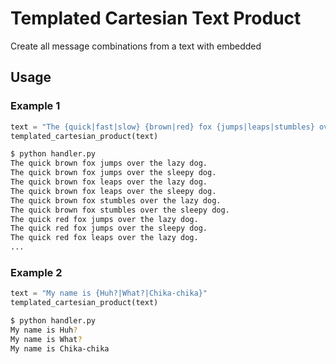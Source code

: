 # Templated Cartesian Text Product

Create all message combinations from a text with embedded 


## Usage

### Example 1

```python
text = "The {quick|fast|slow} {brown|red} fox {jumps|leaps|stumbles} over the {lazy|sleepy} dog."
templated_cartesian_product(text)
```

```bash
$ python handler.py
The quick brown fox jumps over the lazy dog.
The quick brown fox jumps over the sleepy dog.
The quick brown fox leaps over the lazy dog.
The quick brown fox leaps over the sleepy dog.
The quick brown fox stumbles over the lazy dog.
The quick brown fox stumbles over the sleepy dog.
The quick red fox jumps over the lazy dog.
The quick red fox jumps over the sleepy dog.
The quick red fox leaps over the lazy dog.
...
```

### Example 2

```python
text = "My name is {Huh?|What?|Chika-chika}"
templated_cartesian_product(text)
```

```bash
$ python handler.py
My name is Huh?
My name is What?
My name is Chika-chika
```